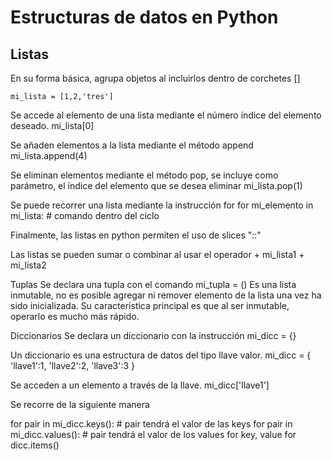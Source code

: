 # Estructuras de datos en Python

## Listas

En su forma básica, agrupa objetos al incluirlos dentro de corchetes []

    mi_lista = [1,2,'tres']

Se accede al elemento de una lista mediante el número índice del elemento deseado.
mi_lista[0]

Se añaden elementos a la lista mediante el método append
mi_lista.append(4)

Se eliminan elementos mediante el método pop, se incluye como parámetro, el índice del elemento que se desea eliminar
mi_lista.pop(1)

Se puede recorrer una lista mediante la instrucción for
for mi_elemento in mi_lista: # comando dentro del ciclo

Finalmente, las listas en python permiten el uso de slices "::"

Las listas se pueden sumar o combinar al usar el operador +
mi_lista1 + mi_lista2

Tuplas
Se declara una tupla con el comando
mi_tupla = ()
Es una lista inmutable, no es posible agregar ni remover elemento de la lista una vez ha sido inicializada.
Su característica principal es que al ser inmutable, operarlo es mucho más rápido.

Diccionarios
Se declara un diccionario con la instrucción
mi_dicc = {}

Un diccionario es una estructura de datos del tipo llave valor.
mi_dicc = {
'llave1':1,
'llave2':2,
'llave3':3
}

Se acceden a un elemento a través de la llave.
mi_dicc['llave1']

Se recorre de la siguiente manera

for pair in mi_dicc.keys(): # pair tendrá el valor de las keys
for pair in mi_dicc.values(): # pair tendrá el valor de los values
for key, value for dicc.items()
<!--stackedit_data:
eyJoaXN0b3J5IjpbLTIwNTc5NTIwMDBdfQ==
-->